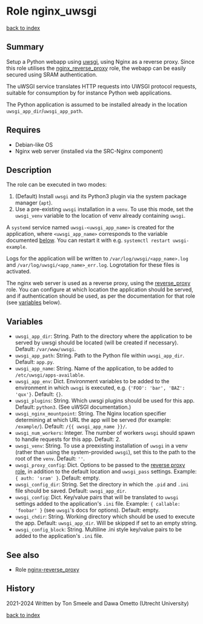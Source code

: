 # Role nginx_uwsgi
[back to index](../index.md#Roles)

## Summary

Setup a Python webapp using [uwsgi](https://uwsgi-docs.readthedocs.io/en/latest/), using Nginx as a reverse proxy. Since this role utilises the [nginx_reverse_proxy](./nginx_reverse_proxy.md) role, the webapp can be easily secured using SRAM authentication.

The uWSGI service translates HTTP requests into UWSGI protocol requests, suitable
for consumption by for instance Python web applications.

The Python application is assumed to be installed already in the location `uwsgi_app_dir`/`uwsgi_app_path`.

## Requires

- Debian-like OS
- Nginx web server (installed via the SRC-Nginx component)

## Description

The role can be executed in two modes:

1. (Default) Install `uwsgi` and its Python3 plugin via the system package manager (`apt`).
2. Use a pre-existing `uwsgi` installation in a `venv`. To use this mode, set the `uwsgi_venv` variable to the location of venv already containing `uwsgi`.

A `systemd` service named `uwsgi-<uwsgi_app_name>` is created for the application, where `<uwsgi_app_name>` corresponds to the variable documented [below](#variables). You can restart it with e.g. `systemctl restart uwsgi-example`.

Logs for the application will be written to `/var/log/uwsgi/<app_name>.log` and `/var/log/uwsgi/<app_name>_err.log`. Logrotation for these files is activated.

The nginx web server is used as a reverse proxy, using the [reverse_proxy](./nginx_reverse_proxy.md) role. You can configure at which location the application should be served, and if authentication should be used, as per the documentation for that role (see [variables](#variables) below).

## Variables

- `uwsgi_app_dir`: String. Path to the directory where the application to be served by uwsgi should be located (will be created if necessary). Default: `/var/www/uwsgi`.
- `uwsgi_app_path`: String. Path to the Python file within `uwsgi_app_dir`. Default: `app.py`.
- `uwsgi_app_name`: String. Name of the application, to be added to `/etc/uwsgi/apps-available`.
- `uwsgi_app_env`: Dict. Environment variables to be added to the environment in which `uwsgi` is executed, e.g. `{'FOO': 'bar', 'BAZ': 'qux'}`. Default: `{}`.
- `uwsgi_plugins`: String. Which uwsgi plugins should be used for this app. Default: `python3`. (See uWSGI documentation.)
- `uwsgi_nginx_mountpoint`: String. The Nginx location specifier determining at which URL the app will be served (for example: `/example/`). Default: `/{{ uwsgi_app_name }}/`.
- `uwsgi_num_workers`: Integer. The number of workers `uwsgi` should spawn to handle requests for this app. Default: 2.
- `uwsgi_venv`: String. To use a preexisting installation of `uwsgi` in a venv (rather than using the system-provided `uwsgi`), set this to the path to the root of the `venv`. Default: `''`.
- `uwsgi_proxy_config`: Dict. Options to be passed to the [reverse proxy role](./nginx_reverse_proxy.md), in addition to the default location and `uwsgi_pass` settings. Example: `{ auth: 'sram' }`. Default: empty.
- `uwsgi_config_dir`: String. Set the directory in which the `.pid` and `.ini` file should be saved. Default: `uwsgi_app_dir`.
- `uwsgi_config`: Dict. Key/value pairs that will be translated to `uwsgi` settings added to the application's `.ini` file. Example: `{ callable: 'foobar' }` (see `uwsgi`'s docs for options). Default: empty.
- `uwsgi_chdir`: String. Working directory which should be used to execute the app. Default: `uwsgi_app_dir`. Will be skipped if set to an empty string.
- `uwsgi_config_block`: String. Multiline .ini style key/value pairs to be added to the application's `.ini` file.

## See also

- Role [nginx-reverse_proxy](./nginx_reverse_proxy.md)

## History
2021-2024 Written by Ton Smeele and Dawa Ometto (Utrecht University)

[back to index](../index.md#Roles)
